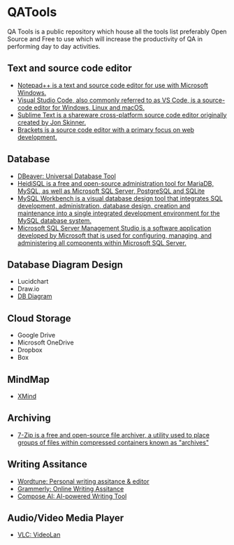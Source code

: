 # QATools
QA Tools is a public repository which house all the tools list preferably Open Source and Free to use which will increase the productivity of QA in performing day to day activities.


## Text and source code editor
* [Notepad++ is a text and source code editor for use with Microsoft Windows.](https://notepad-plus-plus.org/downloads/)
* [Visual Studio Code, also commonly referred to as VS Code, is a source-code editor for Windows, Linux and macOS.](https://code.visualstudio.com/)
* [Sublime Text is a shareware cross-platform source code editor originally created by Jon Skinner.](https://www.sublimetext.com/)
* [Brackets is a source code editor with a primary focus on web development.](https://brackets.io/)

## Database
* [DBeaver: Universal Database Tool](https://dbeaver.io/)
* [HeidiSQL is a free and open-source administration tool for MariaDB, MySQL, as well as Microsoft SQL Server, PostgreSQL and SQLite](https://www.heidisql.com/)
* [MySQL Workbench is a visual database design tool that integrates SQL development, administration, database design, creation and maintenance into a single integrated development environment for the MySQL database system.](https://www.mysql.com/products/workbench/)
* [Microsoft SQL Server Management Studio is a software application developed by Microsoft that is used for configuring, managing, and administering all components within Microsoft SQL Server.](https://learn.microsoft.com/en-us/sql/ssms/download-sql-server-management-studio-ssms?view=sql-server-ver16)

## Database Diagram Design
* Lucidchart
* Draw.io
* [DB Diagram](https://dbdiagram.io/)

## Cloud Storage
* Google Drive
* Microsoft OneDrive
* Dropbox
* Box

## MindMap
* [XMind](https://xmind.app/)

## Archiving
* [7-Zip is a free and open-source file archiver, a utility used to place groups of files within compressed containers known as "archives"](https://www.7-zip.org/)

## Writing Assitance
* [Wordtune: Personal writing assitance & editor](https://www.wordtune.com/)
* [Grammerly: Online Writing Assitance](https://www.grammarly.com/)
* [Compose AI: AI-powered Writing Tool](https://www.compose.ai/)

## Audio/Video Media Player
* [VLC: VideoLan](https://www.videolan.org/)
